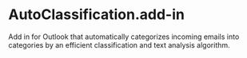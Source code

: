# AutoClassification.add-in
Add in for Outlook that automatically categorizes incoming emails into categories by an efficient classification and text analysis algorithm.
